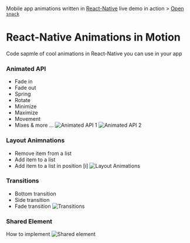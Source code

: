  Mobile app animations written in [React-Native](https://facebook.github.io/react-native/) live demo in action > [Open `snack`](https://snack.expo.io/@innovaterz/motion)
 
# React-Native Animations in Motion
Code sapmle of cool animations in React-Native you can use in your app


### Animated API
- Fade in
- Fade out
- Spring
- Rotate
- Minimize
- Maximize
- Movement
- Mixes & more ...
![Animated API 1](demo/animated_api_1.gif)
![Animated API 2](demo/animated_api_2.gif)

### Layout Animnations
- Remove item from a list
- Add item to a list
- Add item to a list in position [i]
![Layout Animations](demo/layout_animation.gif)

### Transitions
- Bottom transition
- Side transition
- Fade transition
![Transitions](demo/transitions.gif)

### Shared Element
How to implement 
![Shared element](demo/shared_element.gif)
